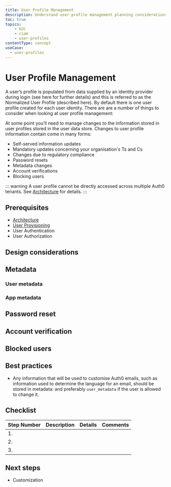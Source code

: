 ```yaml
---
title: User Profile Management
description: Understand user profile management planning considerations for your B2C implementation. 
toc: true
topics:
    - b2c
    - ciam
    - user-profiles
contentType: concept
useCase:
  - user-profiles
---
```

# User Profile Management

A user’s profile is populated from data supplied by an identity provider during login (see here for further details) and this is referred to as the Normalized User Profile (described here). By default there is one user profile created for each user identity. There are are a number of things to consider when looking at user profile management:

At some point you’ll need to manage changes to the information stored in user profiles stored in the user data store. Changes to user profile information contain come in many forms: 

* Self-served information updates
* Mandatory updates concerning your organisation's Ts and Cs
* Changes due to regulatory compliance
* Password resets
* Metadata changes
* Account verifications
* Blocking users

::: warning
A user profile cannot be directly accessed across multiple Auth0 tenants. See [Architecture](/architecture-scenarios/b2c/tenant-architecture) for details.
:::



## Prerequisites

* [Architecture](/architecture-scenarios/b2c/tenant-architecture)
* [User Provisioning](/architecture-scenarios/b2c/user-provisioning)
* User Authentication
* User Authorization

## Design considerations

## Metadata

### User metadata

### App metadata

## Password reset

## Account verification

## Blocked users

## Best practices

* Any information that will be used to customise Auth0 emails, such as information used to determine the language for an email, should be stored in metadata: and preferably `user_metadata` if the user is allowed to change it. 

## Checklist

| Step Number | Description | Details | Comments |
| - | - | - | - |
| 1. |  |  | |
| 2. | |  |  |
| 3. |  |  |  |

## Next steps

* Customization